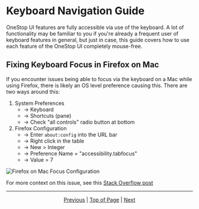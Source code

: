 # Keyboard Navigation Guide
OneStop UI features are fully accessible via use of the keyboard. A lot of functionality may be familiar to you if you're already a frequent user of keyboard features in general, but just in case, this guide covers how to use each feature of the OneStop UI completely mouse-free.

## Fixing Keyboard Focus in Firefox on Mac

If you encounter issues being able to focus via the keyboard on a Mac while using Firefox, there is likely an OS level preference causing this. There are two ways around this:

1. System Preferences
    - → Keyboard 
    - → Shortcuts (pane) 
    - → Check "all controls" radio button at bottom
1. Firefox Configuration
    - → Enter `about:config` into the URL bar 
    - → Right click in the table 
    - → New > Integer 
    - → Preference Name = "accessibility.tabfocus" 
    - → Value = 7

![Firefox on Mac Focus Configuration](/onestop/images/dev/firefox-a11y-tabfocus.png)

For more context on this issue, see this [Stack Overflow post](https://stackoverflow.com/questions/11704828/how-to-allow-keyboard-focus-of-links-in-firefox#answer-11713537)

<hr>
<div align="center"><a href="/onestop/public-user/ui/features-in-depth">Previous</a> | <a href="#keyboard-navigation-guide">Top of Page</a> | <a href="/onestop/public-user/ui/accessibility">Next</a></div>
